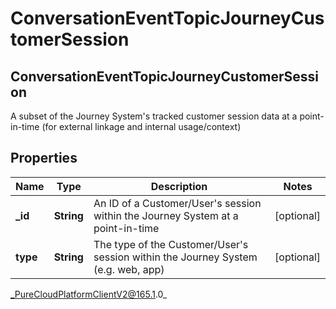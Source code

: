 # ConversationEventTopicJourneyCustomerSession

## ConversationEventTopicJourneyCustomerSession
A subset of the Journey System&#39;s tracked customer session data at a point-in-time (for external linkage and internal usage/context)

## Properties

|Name | Type | Description | Notes|
|------------ | ------------- | ------------- | -------------|
| **_id** | **String** | An ID of a Customer/User&#39;s session within the Journey System at a point-in-time | [optional] |
| **type** | **String** | The type of the Customer/User&#39;s session within the Journey System (e.g. web, app) | [optional] |



_PureCloudPlatformClientV2@165.1.0_
